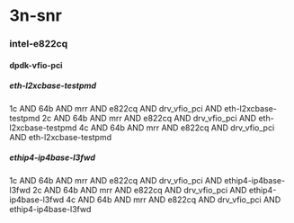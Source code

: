 # 3n-snr
### intel-e822cq
#### dpdk-vfio-pci
##### eth-l2xcbase-testpmd
1c AND 64b AND mrr AND e822cq AND drv_vfio_pci AND eth-l2xcbase-testpmd
2c AND 64b AND mrr AND e822cq AND drv_vfio_pci AND eth-l2xcbase-testpmd
4c AND 64b AND mrr AND e822cq AND drv_vfio_pci AND eth-l2xcbase-testpmd
##### ethip4-ip4base-l3fwd
1c AND 64b AND mrr AND e822cq AND drv_vfio_pci AND ethip4-ip4base-l3fwd
2c AND 64b AND mrr AND e822cq AND drv_vfio_pci AND ethip4-ip4base-l3fwd
4c AND 64b AND mrr AND e822cq AND drv_vfio_pci AND ethip4-ip4base-l3fwd
